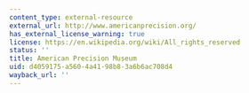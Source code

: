 ```yaml
---
content_type: external-resource
external_url: http://www.americanprecision.org/
has_external_license_warning: true
license: https://en.wikipedia.org/wiki/All_rights_reserved
status: ''
title: American Precision Museum
uid: d4059175-a560-4a41-98b8-3a6b6ac708d4
wayback_url: ''
---
```

